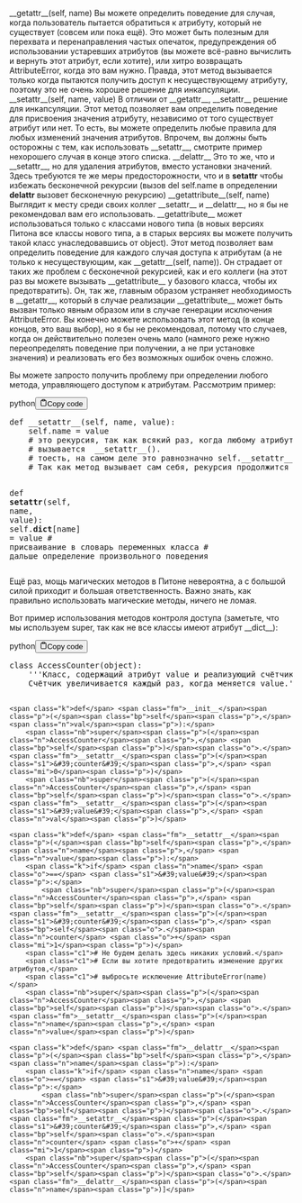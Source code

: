 <p>&#95;&#95;getattr&#95;&#95;(self, name)              Вы можете определить поведение для случая, когда пользователь пытается обратиться 
                                     к атрибуту, который не существует (совсем или пока ещё). 
                                     Это может быть полезным для перехвата и перенаправления частых опечаток, 
                                     предупреждения об использовании устаревших атрибутов 
                                     (вы можете всё-равно вычислить и вернуть этот атрибут, если хотите), 
                                     или хитро возвращать AttributeError, когда это вам нужно. 
                                     Правда, этот метод вызывается только когда пытаются получить 
                                     доступ к несуществующему атрибуту, поэтому это не очень хорошее решение для инкапсуляции.
&#95;&#95;setattr&#95;&#95;(self, name, value)       В отличии от &#95;&#95;getattr&#95;&#95;, &#95;&#95;setattr&#95;&#95; решение для инкапсуляции. 
                                     Этот метод позволяет вам определить поведение для присвоения значения атрибуту, 
                                     независимо от того существует атрибут или нет. 
                                     То есть, вы можете определить любые правила для любых изменений значения атрибутов. 
                                     Впрочем, вы должны быть осторожны с тем, как использовать &#95;&#95;setattr&#95;&#95;, 
                                     смотрите пример нехорошего случая в конце этого списка.
&#95;&#95;delattr&#95;&#95;                          Это то же, что и &#95;&#95;setattr&#95;&#95;, но для удаления атрибутов, вместо установки значений. 
                                     Здесь требуются те же меры предосторожности, что и в <strong>setattr</strong> чтобы избежать 
                                     бесконечной рекурсии (вызов del self.name в определении <strong>delattr</strong> вызовет бесконечную рекурсию)
&#95;&#95;getattribute&#95;&#95;(self, name)         Выглядит к месту среди своих коллег &#95;&#95;setattr&#95;&#95; и &#95;&#95;delattr&#95;&#95;, 
                                     но я бы не рекомендовал вам его использовать. &#95;&#95;getattribute&#95;&#95; может использоваться 
                                     только с классами нового типа (в новых версиях Питона все классы нового типа, а в старых версиях 
                                     вы можете получить такой класс унаследовавшись от object). 
                                     Этот метод позволяет вам определить поведение для каждого случая доступа к атрибутам 
                                     (а не только к несуществующим, как &#95;&#95;getattr&#95;&#95;(self, name)). 
                                     Он страдает от таких же проблем с бесконечной рекурсией, как и его коллеги 
                                     (на этот раз вы можете вызывать &#95;&#95;getattribute&#95;&#95; у базового класса, чтобы их предотвратить). 
                                     Он, так же, главным образом устраняет необходимость в &#95;&#95;getattr&#95;&#95;, 
                                     который в случае реализации &#95;&#95;getattribute&#95;&#95; может быть вызван только явным образом 
                                     или в случае генерации исключения AttributeError. 
                                     Вы конечно можете использовать этот метод (в конце концов, это ваш выбор), 
                                     но я бы не рекомендовал, потому что случаев, когда он действительно полезен очень мало 
                                     (намного реже нужно переопределять поведение при получении, а не при установке значения) 
                                     и реализовать его без возможных ошибок очень сложно.</p>
<p>Вы можете запросто получить проблему при определении любого метода, управляющего доступом к атрибутам. Рассмотрим пример:</p>
<div class="code-element"><div class="lang-line"><text>python</text><button class="copy-button" id="code443b" onclick="copyCode(code443, code443b)"><svg stroke="currentColor" fill="none" stroke-width="2" viewBox="0 0 24 24" stroke-linecap="round" stroke-linejoin="round" class="h-4 w-4" height="1em" width="1em" xmlns="http://www.w3.org/2000/svg"><path d="M16 4h2a2 2 0 0 1 2 2v14a2 2 0 0 1-2 2H6a2 2 0 0 1-2-2V6a2 2 0 0 1 2-2h2"></path><rect x="8" y="2" width="8" height="4" rx="1" ry="1"></rect></svg><text>Copy code</text></button></div><div class="code" id="code443"><div class="highlight"><pre><span></span><span class="k">def</span> <span class="fm">__setattr__</span><span class="p">(</span><span class="bp">self</span><span class="p">,</span> <span class="n">name</span><span class="p">,</span> <span class="n">value</span><span class="p">):</span>
    <span class="bp">self</span><span class="o">.</span><span class="n">name</span> <span class="o">=</span> <span class="n">value</span>
    <span class="c1"># это рекурсия, так как всякий раз, когда любому атрибуту присваивается значение,</span>
    <span class="c1"># вызывается  __setattr__().</span>
    <span class="c1"># тоесть, на самом деле это равнозначно self.__setattr__(&#39;name&#39;, value). </span>
    <span class="c1"># Так как метод вызывает сам себя, рекурсия продолжится бесконечно, пока всё не упадёт</span>

<span class="k">def</span> <span class="fm">__setattr__</span><span class="p">(</span><span class="bp">self</span><span class="p">,</span> <span class="n">name</span><span class="p">,</span> <span class="n">value</span><span class="p">):</span>
    <span class="bp">self</span><span class="o">.</span><span class="vm">__dict__</span><span class="p">[</span><span class="n">name</span><span class="p">]</span> <span class="o">=</span> <span class="n">value</span> <span class="c1"># присваивание в словарь переменных класса</span>
    <span class="c1"># дальше определение произвольного поведения</span>
</pre></div></div></div>

<p>Ещё раз, мощь магических методов в Питоне невероятна, а с большой силой 
приходит и большая ответственность. 
Важно знать, как правильно использовать магические методы, ничего не ломая.</p>
<p>Вот пример использования методов контроля доступа 
(заметьте, что мы используем super, так как не все классы имеют атрибут &#95;&#95;dict&#95;&#95;):</p>
<div class="code-element"><div class="lang-line"><text>python</text><button class="copy-button" id="code444b" onclick="copyCode(code444, code444b)"><svg stroke="currentColor" fill="none" stroke-width="2" viewBox="0 0 24 24" stroke-linecap="round" stroke-linejoin="round" class="h-4 w-4" height="1em" width="1em" xmlns="http://www.w3.org/2000/svg"><path d="M16 4h2a2 2 0 0 1 2 2v14a2 2 0 0 1-2 2H6a2 2 0 0 1-2-2V6a2 2 0 0 1 2-2h2"></path><rect x="8" y="2" width="8" height="4" rx="1" ry="1"></rect></svg><text>Copy code</text></button></div><div class="code" id="code444"><div class="highlight"><pre><span></span><span class="k">class</span> <span class="nc">AccessCounter</span><span class="p">(</span><span class="nb">object</span><span class="p">):</span>
<span class="w">    </span><span class="sd">&#39;&#39;&#39;Класс, содержащий атрибут value и реализующий счётчик доступа к нему.</span>
<span class="sd">    Счётчик увеличивается каждый раз, когда меняется value.&#39;&#39;&#39;</span>

    <span class="k">def</span> <span class="fm">__init__</span><span class="p">(</span><span class="bp">self</span><span class="p">,</span> <span class="n">val</span><span class="p">):</span>
        <span class="nb">super</span><span class="p">(</span><span class="n">AccessCounter</span><span class="p">,</span> <span class="bp">self</span><span class="p">)</span><span class="o">.</span><span class="fm">__setattr__</span><span class="p">(</span><span class="s1">&#39;counter&#39;</span><span class="p">,</span> <span class="mi">0</span><span class="p">)</span>
        <span class="nb">super</span><span class="p">(</span><span class="n">AccessCounter</span><span class="p">,</span> <span class="bp">self</span><span class="p">)</span><span class="o">.</span><span class="fm">__setattr__</span><span class="p">(</span><span class="s1">&#39;value&#39;</span><span class="p">,</span> <span class="n">val</span><span class="p">)</span>

    <span class="k">def</span> <span class="fm">__setattr__</span><span class="p">(</span><span class="bp">self</span><span class="p">,</span> <span class="n">name</span><span class="p">,</span> <span class="n">value</span><span class="p">):</span>
        <span class="k">if</span> <span class="n">name</span> <span class="o">==</span> <span class="s1">&#39;value&#39;</span><span class="p">:</span>
            <span class="nb">super</span><span class="p">(</span><span class="n">AccessCounter</span><span class="p">,</span> <span class="bp">self</span><span class="p">)</span><span class="o">.</span><span class="fm">__setattr__</span><span class="p">(</span><span class="s1">&#39;counter&#39;</span><span class="p">,</span> <span class="bp">self</span><span class="o">.</span><span class="n">counter</span> <span class="o">+</span> <span class="mi">1</span><span class="p">)</span>
        <span class="c1"># Не будем делать здесь никаких условий.</span>
        <span class="c1"># Если вы хотите предотвратить изменение других атрибутов,</span>
        <span class="c1"># выбросьте исключение AttributeError(name)</span>
        <span class="nb">super</span><span class="p">(</span><span class="n">AccessCounter</span><span class="p">,</span> <span class="bp">self</span><span class="p">)</span><span class="o">.</span><span class="fm">__setattr__</span><span class="p">(</span><span class="n">name</span><span class="p">,</span> <span class="n">value</span><span class="p">)</span>

    <span class="k">def</span> <span class="fm">__delattr__</span><span class="p">(</span><span class="bp">self</span><span class="p">,</span> <span class="n">name</span><span class="p">):</span>
        <span class="k">if</span> <span class="n">name</span> <span class="o">==</span> <span class="s1">&#39;value&#39;</span><span class="p">:</span>
            <span class="nb">super</span><span class="p">(</span><span class="n">AccessCounter</span><span class="p">,</span> <span class="bp">self</span><span class="p">)</span><span class="o">.</span><span class="fm">__setattr__</span><span class="p">(</span><span class="s1">&#39;counter&#39;</span><span class="p">,</span> <span class="bp">self</span><span class="o">.</span><span class="n">counter</span> <span class="o">+</span> <span class="mi">1</span><span class="p">)</span>
        <span class="nb">super</span><span class="p">(</span><span class="n">AccessCounter</span><span class="p">,</span> <span class="bp">self</span><span class="p">)</span><span class="o">.</span><span class="fm">__delattr__</span><span class="p">(</span><span class="n">name</span><span class="p">)]</span>
</pre></div></div></div>